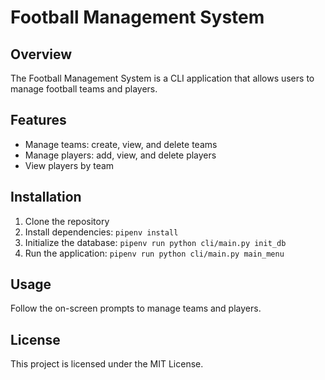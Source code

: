 # Football Management System

## Overview
The Football Management System is a CLI application that allows users to manage football teams and players.

## Features
- Manage teams: create, view, and delete teams
- Manage players: add, view, and delete players
- View players by team

## Installation
1. Clone the repository
2. Install dependencies: `pipenv install`
3. Initialize the database: `pipenv run python cli/main.py init_db`
4. Run the application: `pipenv run python cli/main.py main_menu`

## Usage
Follow the on-screen prompts to manage teams and players.

## License
This project is licensed under the MIT License.

